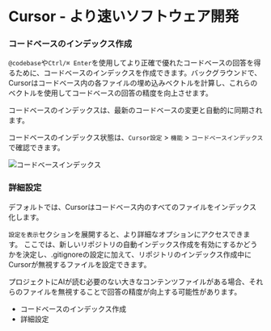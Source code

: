 # Cursor - より速いソフトウェア開発

### コードベースのインデックス作成

`@codebase`や`Ctrl/⌘ Enter`を使用してより正確で優れたコードベースの回答を得るために、コードベースのインデックスを作成できます。バックグラウンドで、Cursorはコードベース内の各ファイルの埋め込みベクトルを計算し、これらのベクトルを使用してコードベースの回答の精度を向上させます。

コードベースのインデックスは、最新のコードベースの変更と自動的に同期されます。

コードベースのインデックス状態は、`Cursor設定` > `機能` > `コードベースインデックス`で確認できます。

![コードベースインデックス](https://mintlify.s3-us-west-1.amazonaws.com/cursor/images/chat/codebase-indexing.png)

### 詳細設定

デフォルトでは、Cursorはコードベース内のすべてのファイルをインデックス化します。

`設定を表示`セクションを展開すると、より詳細なオプションにアクセスできます。
ここでは、新しいリポジトリの自動インデックス作成を有効にするかどうかを決定し、.gitignoreの設定に加えて、リポジトリのインデックス作成中にCursorが無視するファイルを設定できます。

プロジェクトにAIが読む必要のない大きなコンテンツファイルがある場合、それらのファイルを無視することで回答の精度が向上する可能性があります。

- コードベースのインデックス作成
- 詳細設定
